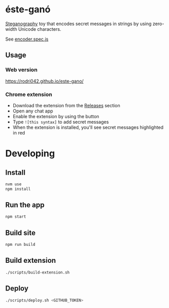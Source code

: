 # éste-ganó

[Steganography](https://en.wikipedia.org/wiki/Steganography) toy that encodes secret messages in strings by using zero-width Unicode characters.

See [encoder.spec.js](src/encoder.spec.js)

## Usage

### Web version

https://rodri042.github.io/este-gano/

### Chrome extension

- Download the extension from the [Releases](https://github.com/rodri042/jeringozo/releases) section
- Open any chat app
- Enable the extension by using the button
- Type `![this syntax]` to add secret messages
- When the extension is installed, you'll see secret messages highlighted in red

# Developing

## Install

```bash
nvm use
npm install
```

## Run the app

```bash
npm start
```

## Build site

```bash
npm run build
```

## Build extension

```bash
./scripts/build-extension.sh
```

## Deploy

```bash
./scripts/deploy.sh <GITHUB_TOKEN>
```
